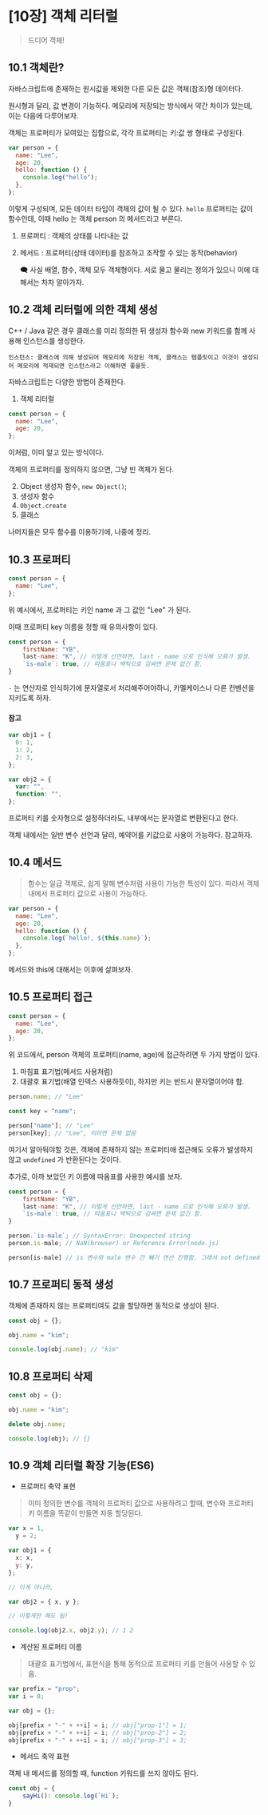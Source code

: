 # [10장] 객체 리터럴

> 드디어 객체!

## 10.1 객체란?

자바스크립트에 존재하는 원시값을 제외한 다른 모든 값은 객체(참조)형 데이터다.

원시형과 달리, 값 변경이 가능하다.
메모리에 저장되는 방식에서 약간 차이가 있는데, 이는 다음에 다루어보자.

객체는 프로퍼티가 모여있는 집합으로, 각각 프로퍼티는 키:값 쌍 형태로 구성된다.

```javascript
var person = {
  name: "Lee",
  age: 20,
  hello: function () {
    console.log("hello");
  },
};
```

이렇게 구성되며, 모든 데이터 타입이 객체의 값이 될 수 있다.
`hello` 프로퍼티는 값이 함수인데, 이때 hello 는 객체 person 의 메서드라고 부른다.

1. 프로퍼티 : 객체의 상태를 나타내는 값
2. 메서드 : 프로퍼티(상태 데이터)를 참조하고 조작할 수 있는 동작(behavior)

   🗨️ 사실 배열, 함수, 객체 모두 객체형이다. 서로 물고 물리는 정의가 있으니 이에 대해서는 차차 알아가자.

## 10.2 객체 리터럴에 의한 객체 생성

C++ / Java 같은 경우 클래스를 미리 정의한 뒤 생성자 함수와 new 키워드를 함께 사용해 인스턴스를 생성한다.

    인스턴스: 클래스에 의해 생성되어 메모리에 저장된 객체, 클래스는 템플릿이고 이것이 생성되어 메모리에 적재되면 인스턴스라고 이해하면 좋을듯.

자바스크립트는 다양한 방법이 존재한다.

1. 객체 리터럴

```javascript
const person = {
  name: "Lee",
  age: 20,
};
```

이처럼, 이미 알고 있는 방식이다.

객체의 프로퍼티를 정의하지 않으면, 그냥 빈 객체가 된다.

2. Object 생성자 함수, `new Object()`;
3. 생성자 함수
4. `Object.create`
5. 클래스

나머지들은 모두 함수를 이용하기에, 나중에 정리.

## 10.3 프로퍼티

```javascript
const person = {
  name: "Lee",
};
```

위 예시에서, 프로퍼티는 키인 name 과 그 값인 "Lee" 가 된다.

이때 프로퍼티 key 이름을 정할 때 유의사항이 있다.

```javascript
const person = {
    firstName: "YB",
    last-name: "K", // 이렇게 선언하면, last - name 으로 인식해 오류가 발생.
    `is-male`: true, // 따옴표나 백틱으로 감싸면 문제 없긴 함.
}
```

`-` 는 연산자로 인식하기에 문자열로서 처리해주어야하니, 카멜케이스나 다른 컨벤션을 지키도록 하자.

#### 참고

```javascript
var obj1 = {
  0: 1,
  1: 2,
  2: 3,
};

var obj2 = {
  var: "",
  function: "",
};
```

프로퍼티 키를 숫자형으로 설정하더라도, 내부에서는 문자열로 변환된다고 한다.

객체 내에서는 일반 변수 선언과 달리, 예약어를 키값으로 사용이 가능하다.
참고하자.

## 10.4 메서드

> 함수는 일급 객체로, 쉽게 말해 변수처럼 사용이 가능한 특성이 있다. 따라서 객체 내에서 프로퍼티 값으로 사용이 가능하다.

```javascript
var person = {
  name: "Lee",
  age: 20,
  hello: function () {
    console.log(`hello!, ${this.name}`);
  },
};
```

메서드와 this에 대해서는 이후에 살펴보자.

## 10.5 프로퍼티 접근

```javascript
const person = {
  name: "Lee",
  age: 20,
};
```

위 코드에서, person 객체의 프로퍼티(name, age)에 접근하려면 두 가지 방법이 있다.

1. 마침표 표기법(메서드 사용처럼)
2. 대괄호 표기법(배열 인덱스 사용하듯이), 하지만 키는 반드시 문자열이어야 함.

```javascript
person.name; // "Lee"

const key = "name";

person["name"]; // "Lee"
person[key]; // "Lee", 이러면 문제 없음
```

여기서 알아둬야할 것은, 객체에 존재하지 않는 프로퍼티애 접근해도 오류가 발생하지 않고 `undefined` 가 반환된다는 것이다.

추가로, 아까 보았던 키 이름에 따옴표를 사용한 예시를 보자.

```javascript
const person = {
    firstName: "YB",
    last-name: "K", // 이렇게 선언하면, last - name 으로 인식해 오류가 발생.
    `is-male`: true, // 따옴표나 백틱으로 감싸면 문제 없긴 함.
}

person.`is-male`; // SyntaxError: Unexpected string
person.is-male; // NaN(browser) or Reference Error(node.js)

person[is-male] // is 변수와 male 변수 간 빼기 연산 진행함. 그래서 not defined 오류 발생.
```

## 10.7 프로퍼티 동적 생성

객체에 존재하지 않는 프로퍼티여도 값을 할당하면 동적으로 생성이 된다.

```javascript
const obj = {};

obj.name = "kim";

console.log(obj.name); // "kim"
```

## 10.8 프로퍼티 삭제

```javascript
const obj = {};

obj.name = "kim";

delete obj.name;

console.log(obj); // {}
```

## 10.9 객체 리터럴 확장 기능(ES6)

- 프로퍼티 축약 표현

> 이미 정의한 변수를 객체의 프로퍼티 값으로 사용하려고 할때, 변수와 프로퍼티 키 이름을 똑같이 만들면 자동 할당된다.

```javascript
var x = 1,
  y = 2;

var obj1 = {
  x: x,
  y: y,
};

// 이게 아니라,

var obj2 = { x, y };

// 이렇게만 해도 됨!

console.log(obj2.x, obj2.y); // 1 2
```

- 계산된 프로퍼티 이름

> 대괄호 표기법에서, 표현식을 통해 동적으로 프로퍼티 키를 만들어 사용할 수 있음.

```javascript
var prefix = "prop";
var i = 0;

var obj = {};

obj[prefix + "-" + ++i] = i; // obj["prop-1"] = 1;
obj[prefix + "-" + ++i] = i; // obj["prop-2"] = 2;
obj[prefix + "-" + ++i] = i; // obj["prop-3"] = 3;
```

- 메서드 축약 표현

객체 내 메서드를 정의할 때, function 키워드를 쓰지 않아도 된다.

```javascript
const obj = {
    sayHi(): console.log(`Hi`);
}
```
